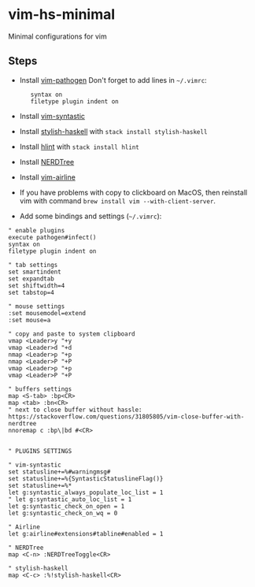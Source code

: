 # vim-hs-minimal
Minimal configurations for vim

## Steps

* Install [vim-pathogen](https://github.com/tpope/vim-pathogen)
  Don't forget to add lines in `~/.vimrc`:
  ```execute pathogen#infect()
     syntax on
     filetype plugin indent on
  ```

* Install [vim-syntastic](https://github.com/vim-syntastic/syntastic)

* Install [stylish-haskell](https://github.com/jaspervdj/stylish-haskell) with `stack install stylish-haskell`

* Install [hlint](https://github.com/ndmitchell/hlint#readme) with `stack install hlint`

* Install [NERDTree](https://github.com/scrooloose/nerdtree)

* Install [vim-airline](https://github.com/vim-airline/vim-airline)

* If you have problems with copy to clickboard on MacOS, then reinstall vim with command `brew install vim --with-client-server`.

* Add some bindings and settings (`~/.vimrc`):
```
" enable plugins
execute pathogen#infect()
syntax on
filetype plugin indent on

" tab settings
set smartindent
set expandtab
set shiftwidth=4
set tabstop=4

" mouse settings
:set mousemodel=extend
:set mouse=a

" copy and paste to system clipboard
vmap <Leader>y "+y
vmap <Leader>d "+d
nmap <Leader>p "+p
nmap <Leader>P "+P
vmap <Leader>p "+p
vmap <Leader>P "+P

" buffers settings
map <S-tab> :bp<CR>
map <tab> :bn<CR>
" next to close buffer without hassle: https://stackoverflow.com/questions/31805805/vim-close-buffer-with-nerdtree
nnoremap c :bp\|bd #<CR>


" PLUGINS SETTINGS

" vim-syntastic
set statusline+=%#warningmsg#
set statusline+=%{SyntasticStatuslineFlag()}
set statusline+=%*
let g:syntastic_always_populate_loc_list = 1
" let g:syntastic_auto_loc_list = 1
let g:syntastic_check_on_open = 1
let g:syntastic_check_on_wq = 0

" Airline
let g:airline#extensions#tabline#enabled = 1

" NERDTree
map <C-n> :NERDTreeToggle<CR>

" stylish-haskell
map <C-c> :%!stylish-haskell<CR>
```
